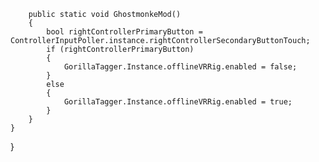         public static void GhostmonkeMod()
        {
            bool rightControllerPrimaryButton = ControllerInputPoller.instance.rightControllerSecondaryButtonTouch;
            if (rightControllerPrimaryButton)
            {
                GorillaTagger.Instance.offlineVRRig.enabled = false;
            }
            else
            {
                GorillaTagger.Instance.offlineVRRig.enabled = true;
            }
        }
    }
}
